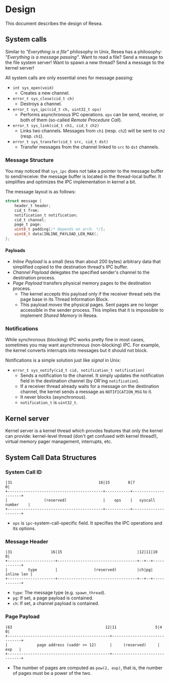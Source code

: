 Design
======

This document describes the design of Resea.

System calls
------------
Similar to *"Everything is a file"* philosophy in Unix, Resea has a philosophy:
*"Everything is a message passing"*. Want to read a file? Send a message to
the file system server! Want to spawn a new thread? Send a message to the kernel
server!

All system calls are only essential ones for message passing:

- `int sys_open(void)`
  - Creates a new channel.
- `error_t sys_close(cid_t ch)`
  - Destroys a channel.
- `error_t sys_ipc(cid_t ch, uint32_t ops)`
  - Performs asynchronous IPC operations. `ops` can be send, receive, or both
    of them (so-called *Remote Procedure Call*).
- `error_t sys_link(cid_t ch1, cid_t ch2)`
  - Links two channels. Messages from `ch1` (resp. `ch2`) will be sent to `ch2`
    (resp. `ch1`).
- `error_t sys_transfer(cid_t src, cid_t dst)`
  - Transfer messages from the channel linked to `src` to `dst` channels.

### Message Structure
You may noticed that `sys_ipc` does not take a pointer to the message buffer
to send/receive: the message buffer is located in the thread-local buffer. It
simplifies and optimizes the IPC implementation in kernel a bit.

The message layout is as follows:

```c
struct message {
    header_t header;
    cid_t from;
    notification_t notification;
    cid_t channel;
    page_t page;
    uint8_t padding[/* Depends on arch. */];
    uint8_t data[INLINE_PAYLOAD_LEN_MAX];
};
```

#### Payloads
- *Inline Payload* is a small (less than about 200 bytes) arbitrary data that
  simplified copied to the destination thread's IPC buffer.
- *Channel Payload* delegates the specified sender's channel to the destination
  process.
- *Page Payload* transfers physical memory pages to the destination process.
  - The kernel accepts this payload only if the receiver thread sets the
    page base in its Thread Information Block.
  - This payload *moves* the physical pages. Sent pages are no longer
    accessible in the sender process. This implies that it is impossible to
    implement *Shared Memory* in Resea.



### Notifications
While synchronous (blocking) IPC works pretty fine in most cases, sometimes you
may want asynchronous (non-blocking) IPC. For example, the kernel converts
interrupts into messages but it should not block.

Notifications is a simple solution just like *signal* in Unix:

- `error_t sys_notify(cid_t cid, notification_t notification)`
  - Sends a notification to the channel. It simply updates the notification
    field in the destination channel (by OR'ing `notification`).
  - If a receiver thread already waits for a message on the destination channel,
    the kernel sends a message as `NOTIFICATION_MSG` to it.
  -  It never blocks (asynchronous).
  - `notification_t` is `uint32_t`.

Kernel server
-------------
Kernel server is a kernel thread which provdes features that only the kernel can
provide: kernel-level thread (don't get confused with kernel thread!), virtual
memory pager management, interrupts, etc.

System Call Data Structures
----------------------------

### System Call ID
```
|31                                      16|15        8|7                   0|
+------------------------------------------+-----------+---------------------+
|                (reserved)                |    ops    |   syscall number    |
+------------------------------------------+-----------+---------------------+
```

- `ops` is `ipc`-system-call-specific field. It specifies the IPC operations
  and its options.

### Message Header
```
|31                 16|15                                 |12|11|10         0|
+---------------------+-----------------------------------+--+--+------------+
|         type        |                (reserved)         |ch|pg| inline len |
+---------------------+-----------------------------------+--+--+------------+
```

- `type`: The message type (e.g. `spawn_thread`).
- `pg`: If set, a page payload is contained.
- `ch`: If set, a channel payload is contained.

### Page Payload
```
|63                                         12|11                 5|4       0|
+---------------------------------------------+------------------------------+
|             page address (vaddr >> 12)      |     (reserved)     |   exp   |
+---------------------------------------------+------------------------------+
```

- The number of pages are computed as `pow(2, exp)`, that is, the number of
  pages must be a power of the two.
